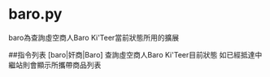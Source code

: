 baro.py
=====
baro為查詢虛空商人Baro Ki'Teer當前狀態所用的擴展<br/>

##指令列表
	[baro|奸商|Baro]
查詢虛空商人Baro Ki'Teer目前狀態 如已經抵達中繼站則會顯示所攜帶商品列表